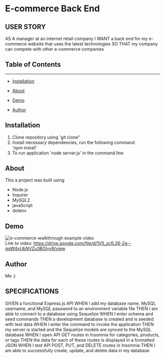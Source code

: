 # E-commerce Back End 

## USER STORY
AS A manager at an internet retail company
I WANT a back end for my e-commerce website that uses the latest technologies
SO THAT my company can compete with other e-commerce companies
## Table of Contents 
------

* [Installation](#installation)

* [About](#about)

* [Demo](#demo)

* [Author](#author)

## Installation
1. Clone repository using 'git clone"
2. Install necessary dependencies, run the following command: <br> 'npm install'
3. To run application 'node server.js' in the command line

## About
This a project was built using <br>
* Node.js
* Inquirer
* MySQL2
* javaScript
* dotenv

## Demo
![e-commerce-walkthrough example video](/video_walkthrough/e-commerce-bacckend.gif) <br>
Link to video: https://drive.google.com/file/d/1V5_xcfL26-2g--ggW4vUbNVZu3BGlyy8/view
## Author 
Me :)

## SPECIFICATIONS
GIVEN a functional Express.js API
WHEN I add my database name, MySQL username, and MySQL password to an environment variable file
THEN I am able to connect to a database using Sequelize
WHEN I enter schema and seed commands
THEN a development database is created and is seeded with test data
WHEN I enter the command to invoke the application
THEN my server is started and the Sequelize models are synced to the MySQL database
WHEN I open API GET routes in Insomnia for categories, products, or tags
THEN the data for each of these routes is displayed in a formatted JSON
WHEN I test API POST, PUT, and DELETE routes in Insomnia
THEN I am able to successfully create, update, and delete data in my database